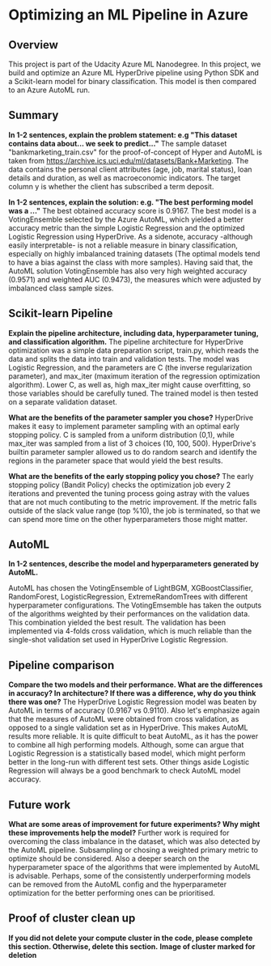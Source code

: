 # Optimizing an ML Pipeline in Azure

## Overview
This project is part of the Udacity Azure ML Nanodegree.
In this project, we build and optimize an Azure ML HyperDrive pipeline using Python SDK and a Scikit-learn model for binary classification.
This model is then compared to an Azure AutoML run.

## Summary
**In 1-2 sentences, explain the problem statement: e.g "This dataset contains data about... we seek to predict..."**
The sample dataset "bankmarketing_train.csv" for the proof-of-concept of Hyper and AutoML is taken from https://archive.ics.uci.edu/ml/datasets/Bank+Marketing. The data contains the personal client attributes (age, job, marital status), loan details and duration, as well as macroeconomic indicators. The target column y is whether the client has subscribed a term deposit.

**In 1-2 sentences, explain the solution: e.g. "The best performing model was a ..."**
The best obtained accuracy score is 0.9167. The best model is a VotingEnsemble selected by the Azure AutoML, which yielded a better accuracy metric than the simple Logistic Regression and the optimized Logistic Regression using HyperDrive. As a sidenote, accuracy -although easily interpretable- is not a reliable measure in binary classification, especially on highly imbalanced training datasets (The optimal models tend to have a bias against the class with more samples). Having said that, the AutoML solution VotingEnsemble has also very high weighted accuracy (0.9571) and weighted AUC (0.9473), the measures which were adjusted by imbalanced class sample sizes.

## Scikit-learn Pipeline
**Explain the pipeline architecture, including data, hyperparameter tuning, and classification algorithm.**
The pipeline architecture for HyperDrive optimization was a simple data preparation script, train.py, which reads the data and splits the data into train and validation tests. The model was Logistic Regression, and the parameters are C (the inverse regularization parameter), and max_iter (maximum iteration of the regression optimization algorithm). Lower C, as well as, high max_iter might cause overfitting, so those variables should be carefully tuned. The trained model is then tested on a separate validation dataset.

**What are the benefits of the parameter sampler you chose?**
HyperDrive makes it easy to implement parameter sampling with an optimal early stopping policy. C is sampled from a uniform distribution (0,1), while max_iter was sampled from a list of 3 choices (10, 100, 500). HyperDrive's builtin parameter sampler allowed us to do random search and identify the regions in the parameter space that would yield the best results.

**What are the benefits of the early stopping policy you chose?**
The early stopping policy (Bandit Policy) checks the optimization job every 2 iterations and prevented the tuning process going astray with the values that are not much contibuting to the metric improvement. If the metric falls outside of the slack value range (top %10), the job is terminated, so that we can spend more time on the other hyperparameters those might matter.

## AutoML
**In 1-2 sentences, describe the model and hyperparameters generated by AutoML.**

AutoML has chosen the VotingEnsemble of  LightBGM, XGBoostClassifier, RandomForest, LogisticRegression, ExtremeRandomTrees with different hyperparameter configurations. The VotingEmsemble has taken the outputs of the algorithms weighted by their performances on the validation data. This combination yielded the best result. The validation has been implemented via 4-folds cross validation, which is much reliable than the single-shot validation set used in HyperDrive Logistic Regression.

## Pipeline comparison
**Compare the two models and their performance. What are the differences in accuracy? In architecture? If there was a difference, why do you think there was one?**
The HyperDrive Logistic Regression model was beaten by AutoML in terms of accuracy (0.9167 vs 0.9110). Also let's emphasize again that the measures of AutoML were obtained from cross validation, as opposed to a single validation set as in HyperDrive. This makes AutoML results more reliable. It is quite difficult to beat AutoML, as it has the power to combine all high performing models. Although, some can argue that Logistic Regression is a statistically based model, which might perform better in the long-run with different test sets. Other things aside Logistic Regression will always be a good benchmark to check AutoML model accuracy.

## Future work
**What are some areas of improvement for future experiments? Why might these improvements help the model?**
Further work is required for overcoming the class imbalance in the dataset, which was also detected by the AutoML pipeline. Subsampling or chosing a weighted primary metric to optimize should be considered. Also a deeper search on the hyperparameter space of the algorithms that were implemented by AutoML is advisable. Perhaps, some of the consistently underperforming models can be removed from the AutoML config and the hyperparameter optimization for the better performing ones can be prioritised.
## Proof of cluster clean up
**If you did not delete your compute cluster in the code, please complete this section. Otherwise, delete this section.**
**Image of cluster marked for deletion**
